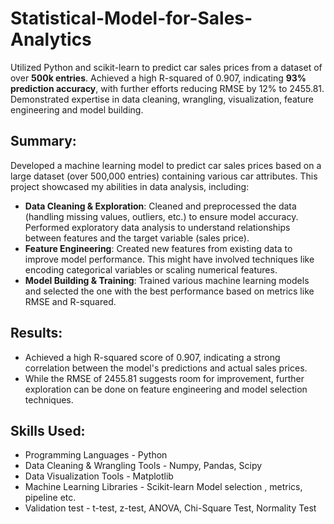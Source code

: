 # Statistical-Model-for-Sales-Analytics
Utilized Python and scikit-learn to predict car sales prices from a dataset of over **500k entries**. Achieved a high R-squared of 0.907, indicating **93% prediction accuracy**, with further efforts reducing RMSE by 12% to 2455.81. Demonstrated expertise in data cleaning, wrangling, visualization, feature engineering and model building.

## Summary:

Developed a machine learning model to predict car sales prices based on a large dataset (over 500,000 entries) containing various car attributes. This project showcased my abilities in data analysis, including:

- **Data Cleaning & Exploration**: Cleaned and preprocessed the data (handling missing values, outliers, etc.) to ensure model accuracy. Performed exploratory data analysis to understand relationships between features and the target variable (sales price).
- **Feature Engineering**: Created new features from existing data to improve model performance. This might have involved techniques like encoding categorical variables or scaling numerical features.
- **Model Building & Training**: Trained various machine learning models and selected the one with the best performance based on metrics like RMSE and R-squared.

## Results:

- Achieved a high R-squared score of 0.907, indicating a strong correlation between the model's predictions and actual sales prices.
- While the RMSE of 2455.81 suggests room for improvement, further exploration can be done on feature engineering and model selection techniques.

## Skills Used:

- Programming Languages - Python
- Data Cleaning & Wrangling Tools - Numpy, Pandas, Scipy
- Data Visualization Tools - Matplotlib
- Machine Learning Libraries - Scikit-learn Model selection , metrics, pipeline etc.
- Validation test - t-test, z-test, ANOVA, Chi-Square Test, Normality Test
